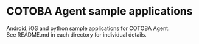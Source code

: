 # COTOBA Agent sample applications

 Android, iOS and python sample applications for COTOBA Agent.  
 See README.md in each directory for individual details.  
